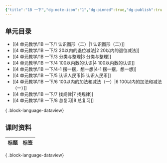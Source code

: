 ```yaml
---
{"title":"1B 一下","dg-note-icon":"1","dg-pinned":true,"dg-publish":true,"permalink":"/4 单元教学/1B 一下/","pinned":true,"dgPassFrontmatter":true,"noteIcon":"1"}
---
```



## 单元目录

- [[4 单元教学/1B 一下/1 认识图形（二）\|1 认识图形（二）]]
- [[4 单元教学/1B 一下/2 20以内的退位减法\|2 20以内的退位减法]]
- [[4 单元教学/1B 一下/3 分类与整理\|3 分类与整理]]
- [[4 单元教学/1B 一下/4 100以内数的认识\|4 100以内数的认识]]
- [[4 单元教学/1B 一下/4-1 摆一摆，想一想\|4-1 摆一摆，想一想]]
- [[4 单元教学/1B 一下/5 认识人民币\|5 认识人民币]]
- [[4 单元教学/1B 一下/6 100以内的加法和减法（一）\|6 100以内的加法和减法（一）]]
- [[4 单元教学/1B 一下/7 找规律\|7 找规律]]
- [[4 单元教学/1B 一下/8 总复习\|8 总复习]]

{ .block-language-dataview}

## 课时资料

| 标题 | 标签 |
| -- | -- |

{ .block-language-dataview}